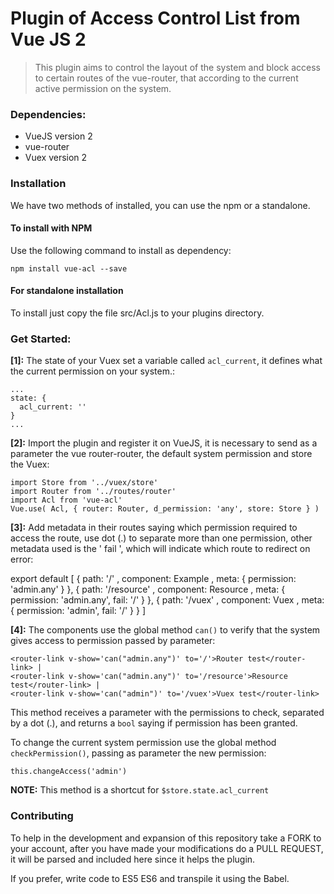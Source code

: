 # Plugin of Access Control List from Vue JS 2

>This plugin aims to control the layout of the system and block access to certain routes of the vue-router, that according to the current active permission on the system.

### Dependencies:
- VueJS version 2
- vue-router
- Vuex version 2

### Installation

We have two methods of installed, you can use the npm or a standalone.

#### To install with NPM

Use the following command to install as dependency:

    npm install vue-acl --save

#### For standalone installation

To install just copy the file src/Acl.js to your plugins directory.

### Get Started:

**[1]:** The state of your Vuex set a variable called `acl_current`, it defines what the current permission on your system.:

    ...
  	state: {
  	  acl_current: ''
  	}
    ...

**[2]:** Import the plugin and register it on VueJS, it is necessary to send as a parameter the vue router-router, the default system permission and store the Vuex:


    import Store from '../vuex/store'
    import Router from '../routes/router'
    import Acl from 'vue-acl'
    Vue.use( Acl, { router: Router, d_permission: 'any', store: Store } )


**[3]:** Add metadata in their routes saying which permission required to access the route, use dot (.) to separate more than one permission, other metadata used is the ' fail ', which will indicate which route to redirect on error:

  export default [
    { path: '/'                   , component: Example              , meta: { permission: 'admin.any' } },
    { path: '/resource'           , component: Resource             , meta: { permission: 'admin.any', fail: '/' } },
    { path: '/vuex'               , component: Vuex                 , meta: { permission: 'admin', fail: '/' } }
  ]




**[4]:** The components use the global method `can()` to verify that the system gives access to permission passed by parameter:

	<router-link v-show='can("admin.any")' to='/'>Router test</router-link> |
	<router-link v-show='can("admin.any")' to='/resource'>Resource test</router-link> |
	<router-link v-show='can("admin")' to='/vuex'>Vuex test</router-link>

This method receives a parameter with the permissions to check, separated by a dot (.), and returns a `bool` saying if permission has been granted.

To change the current system permission use the global method `checkPermission()`, passing as parameter the new permission:

	this.changeAccess('admin')

**NOTE:** This method is a shortcut for `$store.state.acl_current`

### Contributing

To help in the development and expansion of this repository take a FORK to your account, after you have made your modifications do a PULL REQUEST, it will be parsed and included here since it helps the plugin.

If you prefer, write code to ES5 ES6 and transpile it using the Babel.

